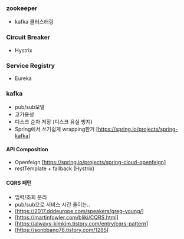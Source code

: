 ### zookeeper
* kafka 클러스터링

### Circuit Breaker
* Hystrix

### Service Registry
* Eureka

### kafka
* pub/sub모델
* 고가용성
* 디스크 순차 저장 (디스크 유실 방지)
* Spring에서 쓰기쉽게 wrapping한거 [https://spring.io/projects/spring-kafka]

#### API Composition
* Openfeign [https://spring.io/projects/spring-cloud-openfeign]
* restTemplate + fallback (Hystrix)

#### CQRS 패턴
* 입력/조회 분리
* pub/sub으로 서비스 시간 줄이는..
* [https://2017.dddeurope.com/speakers/greg-young/]
* [https://martinfowler.com/bliki/CQRS.html]
* [https://always-kimkim.tistory.com/entry/cqrs-pattern]
* [https://sonbbang78.tistory.com/1285]


